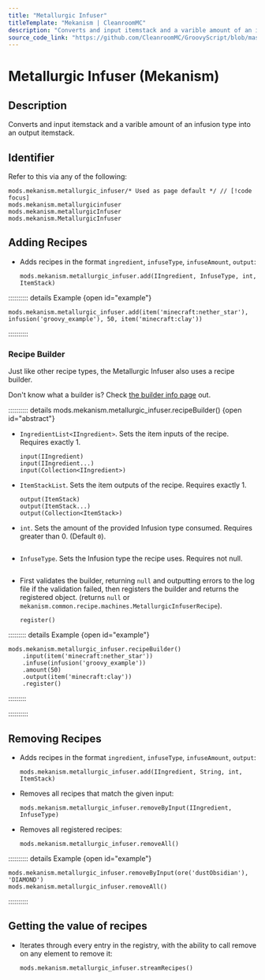 ```yaml
---
title: "Metallurgic Infuser"
titleTemplate: "Mekanism | CleanroomMC"
description: "Converts and input itemstack and a varible amount of an infusion type into an output itemstack."
source_code_link: "https://github.com/CleanroomMC/GroovyScript/blob/master/src/main/java/com/cleanroommc/groovyscript/compat/mods/mekanism/MetallurgicInfuser.java"
---
```


# Metallurgic Infuser (Mekanism)

## Description

Converts and input itemstack and a varible amount of an infusion type into an output itemstack.

## Identifier

Refer to this via any of the following:

```groovy:no-line-numbers {1}
mods.mekanism.metallurgic_infuser/* Used as page default */ // [!code focus]
mods.mekanism.metallurgicinfuser
mods.mekanism.metallurgicInfuser
mods.mekanism.MetallurgicInfuser
```


## Adding Recipes

- Adds recipes in the format `ingredient`, `infuseType`, `infuseAmount`, `output`:

    ```groovy:no-line-numbers
    mods.mekanism.metallurgic_infuser.add(IIngredient, InfuseType, int, ItemStack)
    ```

:::::::::: details Example {open id="example"}
```groovy:no-line-numbers
mods.mekanism.metallurgic_infuser.add(item('minecraft:nether_star'), infusion('groovy_example'), 50, item('minecraft:clay'))
```

::::::::::

### Recipe Builder

Just like other recipe types, the Metallurgic Infuser also uses a recipe builder.

Don't know what a builder is? Check [the builder info page](../../groovy/builder.md) out.

:::::::::: details mods.mekanism.metallurgic_infuser.recipeBuilder() {open id="abstract"}
- `IngredientList<IIngredient>`. Sets the item inputs of the recipe. Requires exactly 1.

    ```groovy:no-line-numbers
    input(IIngredient)
    input(IIngredient...)
    input(Collection<IIngredient>)
    ```

- `ItemStackList`. Sets the item outputs of the recipe. Requires exactly 1.

    ```groovy:no-line-numbers
    output(ItemStack)
    output(ItemStack...)
    output(Collection<ItemStack>)
    ```

- `int`. Sets the amount of the provided Infusion type consumed. Requires greater than 0. (Default `0`).

    ```groovy:no-line-numbers
    ```

- `InfuseType`. Sets the Infusion type the recipe uses. Requires not null.

    ```groovy:no-line-numbers
    ```

- First validates the builder, returning `null` and outputting errors to the log file if the validation failed, then registers the builder and returns the registered object. (returns `null` or `mekanism.common.recipe.machines.MetallurgicInfuserRecipe`).

    ```groovy:no-line-numbers
    register()
    ```

::::::::: details Example {open id="example"}
```groovy:no-line-numbers
mods.mekanism.metallurgic_infuser.recipeBuilder()
    .input(item('minecraft:nether_star'))
    .infuse(infusion('groovy_example'))
    .amount(50)
    .output(item('minecraft:clay'))
    .register()
```

:::::::::

::::::::::

## Removing Recipes

- Adds recipes in the format `ingredient`, `infuseType`, `infuseAmount`, `output`:

    ```groovy:no-line-numbers
    mods.mekanism.metallurgic_infuser.add(IIngredient, String, int, ItemStack)
    ```

- Removes all recipes that match the given input:

    ```groovy:no-line-numbers
    mods.mekanism.metallurgic_infuser.removeByInput(IIngredient, InfuseType)
    ```

- Removes all registered recipes:

    ```groovy:no-line-numbers
    mods.mekanism.metallurgic_infuser.removeAll()
    ```

:::::::::: details Example {open id="example"}
```groovy:no-line-numbers
mods.mekanism.metallurgic_infuser.removeByInput(ore('dustObsidian'), 'DIAMOND')
mods.mekanism.metallurgic_infuser.removeAll()
```

::::::::::

## Getting the value of recipes

- Iterates through every entry in the registry, with the ability to call remove on any element to remove it:

    ```groovy:no-line-numbers
    mods.mekanism.metallurgic_infuser.streamRecipes()
    ```
